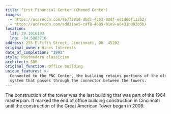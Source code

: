 ```yaml
---
title: First Financial Center (Chemed Center)
images:
  - https://ucarecdn.com/767f281d-dbdc-4c63-82df-ed1d60f132b2/
  - https://ucarecdn.com/add31ae5-caf8-4689-91e9-a6431b092b5b/
location:
  lat: 39.1016183
  lng: -84.5083716
address: 255 E.Fifth Street, Cincinnati, OH  45202
original_owner: Hines Interests
date_of_completion: "1991"
style: Postmodern classicism
architect: SOM
original_function: Office building
unique_features: >-
  Connected to the PNC Center, the building retains portions of the old skywalk
  system that passes through the connector between the towers.
---
```


The construction of the tower was the last building that was part of the 1964 masterplan. It marked the end of office building construction in Cincinnati until the construction of the Great American Tower began in 2009.
